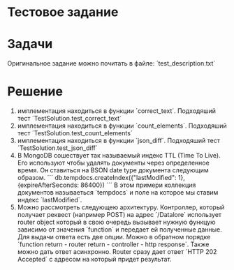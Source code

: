 # Тестовое задание

# Задачи
Оригинальное задание можно почитать в файле: ´test_description.txt´

# Решение
1. имплементация находиться в функции ´correct_text´. Подходяший тест ´TestSolution.test_correct_text´
2. имплементация находиться в функции ´count_elements´. Подходяший тест ´TestSolution.test_count_elements´
3. имплементация находиться в функции ´json_diff´. Подходяший тест ´TestSolution.test_json_diff´
4. В MongoDB сошествует так называемый индекс TTL (Time To Live). Его используют чтобы удалять документы через определенное время. Он ставиться на BSON date type документа следующим образом.
´´´
db.tempdocs.createIndex({"lastModified": 1}, {expireAfterSeconds: 86400})
´´´
В этом примери коллекция документов называеться ´tempdocs´ и поле на которое мы ставим индекс ´lastModified´.
5. Можно рассмотреть следующею архитектуру. Контроллер, который получает реквест (например POST) на адрес ´/Datalore´ использует router object который в свою очередь вызывает нужную функцую зависимо от значения ´function´ и передает ей полученные данные. Для выдачи ответа есть две опции. Можно в обратном порядке ´function return - router return - controller - http response´. Также можно дать ответ асинхронно. Router сразу дает ответ ´HTTP 202 Accepted´ с адресом на который придет результат.
